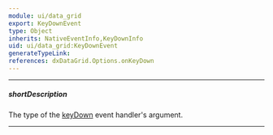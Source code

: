 ```yaml
---
module: ui/data_grid
export: KeyDownEvent
type: Object
inherits: NativeEventInfo,KeyDownInfo
uid: ui/data_grid:KeyDownEvent
generateTypeLink: 
references: dxDataGrid.Options.onKeyDown
---
```

---
##### shortDescription
The type of the [keyDown]({basewidgetpath}/Events/#keyDown) event handler's argument.

---
<!-- Description goes here -->